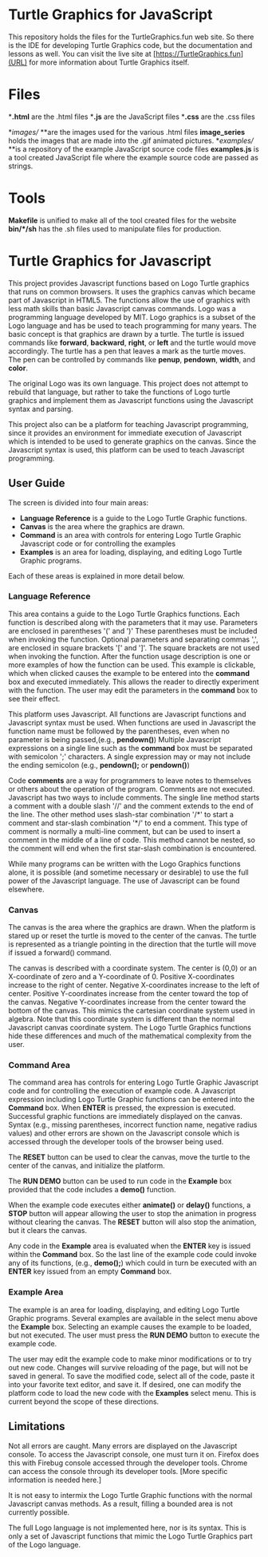 # Turtle Graphics for JavaScript

This repository holds the files for the TurtleGraphics.fun web site. So there is the IDE for developing
Turtle Graphics code, but the documentation and lessons as well. You can visit the live site at
[https://TurtleGraphics.fun](URL) for more information about Turtle Graphics itself.

# Files

***.html** are the .html files
***.js** are the JavaScript files
***.css** are the .css files

**images/* **are the images used for the various .html files
**image_series** holds the images that are made into the .gif animated pictures.
**examples/* **is a repository of the example JavaScript source code files
**examples.js** is a tool created JavaScript file where the example source code are passed as strings.

# Tools
**Makefile** is unified to make all of the tool created files for the website
**bin/*/sh** has the .sh files used to manipulate files for production.


# Turtle Graphics for Javascript

This project provides Javascript functions based on Logo Turtle graphics that runs on common browsers.
It uses the graphics canvas which became part of Javascript in HTML5.
The functions allow the use of graphics with less math skills than basic Javascript canvas commands.
Logo was a programming language developed by MIT. Logo graphics is a subset of the Logo language
and has be used to teach programming for many years. The basic concept is that graphics
are drawn by a turtle. The turtle is issued commands
like **forward**, **backward**, **right**, or **left** and the turtle would move accordingly.
The turtle has a pen that leaves a mark as the turtle moves. The pen can be controlled by
commands like **penup**, **pendown**, **width**, and **color**.

The original Logo was its own language. This project does not attempt to rebuild that language, but
rather to take the functions of Logo turtle graphics and implement them as Javascript functions
using the Javascript syntax and parsing.

This project also can be a platform for teaching Javascript programming, since it provides an
environment for immediate execution of Javascript which is intended to be used to generate graphics
on the canvas. Since the Javascript syntax is used, this platform can be used to teach Javascript
programming.

## User Guide

The screen is divided into four main areas:
* **Language Reference** is a guide to the Logo Turtle Graphic functions.
* **Canvas** is the area where the graphics are drawn.
* **Command** is an area with controls for entering Logo Turtle Graphic Javascript code or for controlling
the examples
* **Examples** is an area for loading, displaying, and editing Logo Turtle Graphic programs.

Each of these areas is explained in more detail below.


### Language Reference
This area contains a guide to the Logo Turtle Graphics functions. Each function is described along
with the parameters that it may use. Parameters are enclosed in parentheses '(' and ')' These parentheses
must be included when invoking the function. Optional
parameters and separating commas ',', are enclosed in square brackets '[' and ']'. The square
brackets are not used when invoking the function.
After the function usage description is one or more examples of how the function can be used.
This example is clickable, which when clicked causes the example to be entered into the **command** box
and executed immediately. This allows the reader to directly experiment with the function. The user may
edit the parameters in the **command** box to see their effect.

This platform uses Javascript. All functions are Javascript functions and Javascript syntax must
be used.
When functions are
used in Javascript the function name must be followed by the parentheses,
even when no parameter is being passed,(e.g., **pendown()**)
Multiple Javascript expressions on a single line such as the **command** box must be separated with
semicolon ';' characters. A single expression may or may not include the ending semicolon
(e.g., **pendown();** or **pendown()**)

Code **comments** are a way for programmers to leave notes to themselves or others about the
operation of the program. Comments are not executed. Javascript has two ways to include comments.
The single line method starts a comment with a double slash '//' and the comment extends to
the end of the line.
The other method uses slash-star combination '/\*' to start a comment and star-slash combination '\*/'
to end a comment. This type of
comment is normally a multi-line comment, but can be used to insert a comment in the middle of
a line of code. This method cannot be nested, so the comment will end when the first star-slash
combination is encountered.

While many programs can be written with the Logo Graphics functions alone, it is possible (and
sometime necessary or desirable) to use the full power of the Javascript language. The use of
Javascript can be found elsewhere.

### Canvas
The canvas is the area where the graphics are drawn. When the platform is stared up or reset
the turtle is moved to the center of the canvas. The turtle is represented as a triangle pointing
in the direction that the turtle will move if issued a forward() command.

The canvas is described with a coordinate system. The center is (0,0) or an X-coordinate of zero
and a Y-coordinate of 0.
Positive X-coordinates increase to the right of center.
Negative X-coordinates increase to the left of center.
Positive Y-coordinates increase from the center toward the top of the canvas.
Negative Y-coordinates increase from the center toward the bottom of the canvas.
This mimics the cartesian coordinate system used in algebra. Note that this coordinate
system is different than the normal Javascript canvas coordinate system.
The Logo Turtle Graphics functions hide these differences and much of the
mathematical complexity from the user.
### Command Area
The command area has controls for entering Logo Turtle Graphic Javascript code and for controlling
the execution of example code.
A Javascript expression including Logo Turtle Graphic functions can be entered into the **Command**
box. When **ENTER** is pressed, the expression is executed. Successful graphic functions are
immediately displayed on the canvas. Syntax (e.g., missing parentheses, incorrect function name,
negative radius values)
and other errors are shown on the Javascript console which is accessed through the developer
tools of the browser being used.

The **RESET** button can be used to clear the canvas, move the turtle to the center of the canvas,
and initialize the platform.

The **RUN DEMO** button can be used to run code in the **Example** box provided that the
code includes a **demo()** function.

When the example code executes either **animate()** or **delay()** functions, a **STOP**
button will appear allowing the user to stop the animation in progress without clearing
the canvas. The **RESET** button will also stop the animation, but it clears the canvas.

Any code in the **Example** area is evaluated when the **ENTER** key is issued within
the **Command** box. So the last line of the example code could invoke any of its functions,
(e.g., **demo();**) which could in turn be executed with an **ENTER** key issued from an
empty **Command** box.
### Example Area
The example is an area for loading, displaying, and editing Logo Turtle Graphic programs.
Several examples are available in the select menu above the **Example** box.
Selecting an example causes the example to be loaded, but not executed. The user must
press the **RUN DEMO** button to execute the example code.

The user may edit the example code to make minor modifications or to try out new code.
Changes will survive reloading of the page, but will not be saved in general. To save
the modified code, select all of the code, paste it into your favorite text editor, and
save it. If desired, one can modify the platform code to load the new code with
the **Examples** select menu. This is current beyond the scope of these directions.
## Limitations
Not all errors are caught. Many errors are displayed on the Javascript console. To access the
Javascript console, one must turn it on. Firefox does this with Firebug console accessed
through the developer tools. Chrome can access the console through its developer tools.
[More specific information is needed here.]

It is not easy to intermix the Logo Turtle Graphic functions with the normal Javascript
canvas methods. As a result, filling a bounded area is not currently possible.

The full Logo language is not implemented here, nor is its syntax. This is only a set of Javascript
functions that mimic the Logo Turtle Graphics part of the Logo language.
